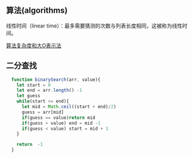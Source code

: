 ## 算法(algorithms)

线性时间（linear time）：最多需要猜测的次数与列表长度相同，这被称为线性时间。

[算法复杂度和大O表示法](./docs/算法复杂度和大O表示法.md)


## 二分查找

```js
  function binarySearch(arr, value){
    let start = 0
    let end = arr.length() -1
    let guess
    while(start <= end){
      let mid = Math.ceil((start + end)/2)
      guess = arr[mid]
      if(guess == value)return mid
      if(guess > value) end = mid -1
      if(guess < value) start = mid + 1
    }

    return  -1
  }
```
